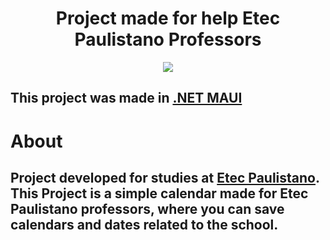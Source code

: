 <h1 align="center"><strong>Project made for help Etec Paulistano Professors</strong></h1>
<p align="center"><img src="https://github.com/user-attachments/assets/6abeb194-55e6-4834-a27b-581ffd02de2f"></p>
<h2>This project was made in <a href="https://learn.microsoft.com/pt-br/dotnet/maui/?view=net-maui-9.0">.NET MAUI</a></h2>
<h1><strong>About</strong></h1>
<h2>Project developed for studies at <a href="https://etecpaulistano.com.br/">Etec Paulistano</a>. This Project is a simple calendar made for Etec Paulistano professors, where you can save calendars and dates related to the school.</h2>

